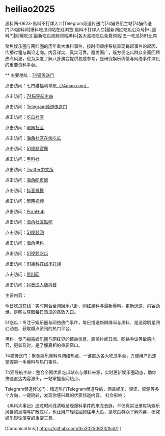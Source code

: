 # heiliao2025
黑料网-0623-黑料不打烊入口|Telegram频道传送门|74猫导航主站|74猫传送门|78黑料网|爆料吃瓜网站在线浏览|黑料不打烊入口|最新网红吃瓜公众号|HL黑料门|网曝吃瓜|最新吃瓜视频网站黑料|各大高校吃瓜免费网站|五一吃瓜|881比鸭

聚焦娱乐圈与网红圈的历年重大爆料事件，按时间顺序系统呈现每起事件的起因、传播过程与舆论走向。内容详实、真实可靠，覆盖面广，既方便吃瓜群众全面回顾热点风波，也为深度了解八卦演变提供权威参考，是研究娱乐舆情与网络事件演化的重要资料平台。

** 主要地址：<a href="https://74mao.com/">74猫传送门</a>

点击访问：七四猫福利导航<a href="https://74mao.com/">（74mao.com）</a>

点击访问：<a href="https://74mao.com/">74猫导航主站</a>

点击访问：<a href="https://74mao.com/">Telegram频道传送门</a>

点击访问：<a href="https://cg863.pages.dev/">吃瓜社区</a>

点击访问：<a href="https://aw1-17.pages.dev/">暗网社区</a>

点击访问：<a href="https://hj-1314.pages.dev/">海角社区在线吃瓜</a>

点击访问：<a href="https://hj-1282.pages.dev/">51视频官网</a>

点击访问：<a href="https://hl385.pages.dev/">黑料社</a>

点击访问：<a href="https://cg17-5.pages.dev/">Twitter中文版</a>

点击访问：<a href="https://hj-1306.pages.dev/">海角网页版</a>

点击访问：<a href="https://dy9-08.pages.dev/">抖音裸舞</a>

点击访问：<a href="https://aw8-08.pages.dev/">暗网视频</a>

点击访问：<a href="https://pi44-1.pages.dev/">PornHub</a>

点击访问：<a href="https://hj-1312.pages.dev/">海角社区贴吧</a>

点击访问：<a href="https://hj-1301.pages.dev/">51视频网</a>

点击访问：<a href="https://hj-1322.pages.dev/">海角黑料</a>

点击访问：<a href="https://hj-1278.pages.dev/">51视频吃瓜</a>

点击访问：<a href="https://cg57-69.pages.dev/">91黑料在线不打烊</a>

点击访问：<a href="https://hl397.pages.dev/">黑料网</a>

点击访问：<a href="https://dy3-18.pages.dev/">抖音成人版抖音</a>

主要内容：

今日吃瓜在线：实时聚合全网娱乐八卦、网红黑料与最新爆料，更新迅速、内容劲爆，是网友获取每日热瓜的高效入口。

51吃瓜：专注于娱乐圈与网络热门事件，每日推送新鲜绯闻与黑料，是追踪明星网红动态、获取爆点资讯的热门平台。

黑料：专门揭露娱乐圈与网红界的幕后信息，涵盖绯闻丑闻、网络争议等敏感内容，更新及时，是了解真相的重要窗口。

74猫传送门：聚合娱乐黑料与网络热点，一键直达各大吃瓜平台，方便用户迅速掌握第一手爆料与热门事件。

74猫导航主站：整合全网优质吃瓜站点与爆料来源，实时更新娱乐圈动态，助你快速直达内容源头，一站掌握全网热点。

Telegram频道传送门：精选热门Telegram频道导航，涵盖娱乐、资讯、资源等多个方向，一键跳转，发现你感兴趣的优质频道内容。
社会影响：

《黑料大事记》通过时间线清晰呈现爆料事件的来龙去脉，不仅真实记录每场娱乐风暴的发端与扩散过程，也让用户轻松回顾往年大瓜，是吃瓜群众了解内幕、研究娱乐舆论演变的重要工具。

[Canonical link]( https://github.com/thn20250623/thn01 ）
